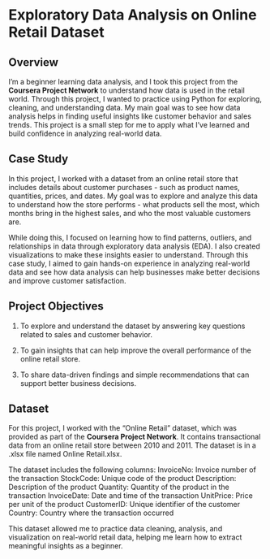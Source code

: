 # Exploratory Data Analysis on Online Retail Dataset
## Overview

I’m a beginner learning data analysis, and I took this project from the **Coursera Project Network** to understand how data is used in the retail world. Through this project, I wanted to practice using Python for exploring, cleaning, and understanding data. My main goal was to see how data analysis helps in finding useful insights like customer behavior and sales trends.
This project is a small step for me to apply what I’ve learned and build confidence in analyzing real-world data.

## Case Study
In this project, I worked with a dataset from an online retail store that includes details about customer purchases - such as product names, quantities, prices, and dates.
My goal was to explore and analyze this data to understand how the store performs - what products sell the most, which months bring in the highest sales, and who the most valuable customers are.

While doing this, I focused on learning how to find patterns, outliers, and relationships in data through exploratory data analysis (EDA). I also created visualizations to make these insights easier to understand.
Through this case study, I aimed to gain hands-on experience in analyzing real-world data and see how data analysis can help businesses make better decisions and improve customer satisfaction.

## Project Objectives
1. To explore and understand the dataset by answering key questions related to sales and customer behavior.

2. To gain insights that can help improve the overall performance of the online retail store.

3. To share data-driven findings and simple recommendations that can support better business decisions.

## Dataset

For this project, I worked with the “Online Retail” dataset, which was provided as part of the **Coursera Project Network**. It contains transactional data from an online retail store between 2010 and 2011. The dataset is in a .xlsx file named Online Retail.xlsx.

The dataset includes the following columns:
InvoiceNo: Invoice number of the transaction
StockCode: Unique code of the product
Description: Description of the product
Quantity: Quantity of the product in the transaction
InvoiceDate: Date and time of the transaction
UnitPrice: Price per unit of the product
CustomerID: Unique identifier of the customer
Country: Country where the transaction occurred

This dataset allowed me to practice data cleaning, analysis, and visualization on real-world retail data, helping me learn how to extract meaningful insights as a beginner.
